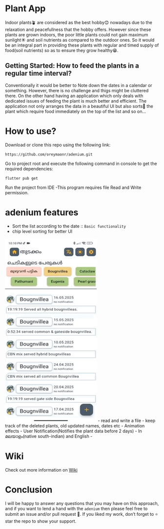 # Plant App

Indoor plants🪴 are considered as the best hobby😊 nowadays due to the relaxation and peacefullness that the hobby offers. However since these plants are grown indoors, the poor little plants could not gain maximum sunlight☀️ and soil nutrients as compared to the outdoor ones. So it would be an integral part in providing these plants with regular and timed supply of food(soil nutrients) so as to ensure they grow healthy😁.

## Getting Started: How to feed the plants in a regular time interval?

Conventionally it would be better to Note down the dates in a calendar or something. However, there is no challenge and thigs might be cluttered there. On the other hand having an application which only deals with dedicated issues of feeding the plant is much better and efficient. The application not only arranges the data in a beautiful UI but also sorts📃 the plant which require food immediately on the top of the list and so on...

# How to use?
Download or clone this repo using the following link:
```
https://github.com/oreymaonr/adenium.git
```
Go to project root and execute the following command in console to get the required dependencies:
```
flutter pub get 
```

Run the project from IDE
-This program requires file Read and Write permission.

# adenium features
- Sort the list according to the date :: `Basic functionality`
- chip level sorting for better UI
<img src="./docs/gifs/chips.gif" width="300" height="600" alt="chip sorting">
- read and write a file
- keep track of the deleted plants, old updated names, dates etc
- Animation effects
- User Notification(Notifies the plant data before 2 days)
- In മലയാളം(native south-indian) and English
- 

# Wiki
Check out more information on [Wiki](https://github.com/oreymaonr/adenium/wiki)

# Conclusion
I will be happy to answer any questions that you may have on this approach, and if you want to lend a hand with the `adenium` then please feel free to submit an issue and/or pull request 🙂. If you liked my work, don’t forget to ⭐ star the repo to show your support.


